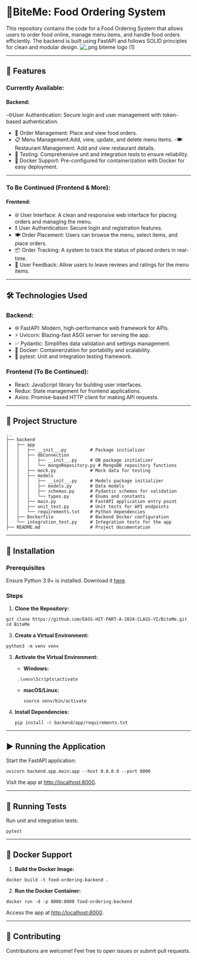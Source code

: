 # 🍔BiteMe: Food Ordering System
This repository contains the code for a Food Ordering System that allows users to order food online, manage menu items, and handle food orders efficiently. The backend is built using FastAPI and follows SOLID principles for clean and modular design.
![_png biteme logo (1)](https://github.com/user-attachments/assets/f7eed7ed-b51a-4a71-8b0e-5cec53db5d64)

---

## 🚀 Features

### Currently Available:
#### Backend:
-🌐User Authentication: Secure login and user management with token-based authentication.
- 🛒 Order Management: Place and view food orders.
- 📋 Menu Management:Add, view, update, and delete menu items.
-🍽️Restaurant Management: Add and view restaurant details.
- 🧬 Testing: Comprehensive unit and integration tests to ensure reliability.
- 🐋 Docker Support: Pre-configured for containerization with Docker for easy deployment.

---

### To Be Continued (Frontend & More):
#### Frontend:
- 🌐 User Interface: A clean and responsive web interface for placing orders and managing the menu.
- 🕱️ User Authentication: Secure login and registration features.
- 🍽️ Order Placement: Users can browse the menu, select items, and place orders.
- 📦 Order Tracking: A system to track the status of placed orders in real-time.
- 💬 User Feedback: Allow users to leave reviews and ratings for the menu items.

---

## 🛠️ Technologies Used

### Backend:
- 🌐 FastAPI: Modern, high-performance web framework for APIs.
- ⚡ Uvicorn: Blazing-fast ASGI server for serving the app.
- ✅ Pydantic: Simplifies data validation and settings management.
- 🐋 Docker: Containerization for portability and scalability.
- 🧬 pytest: Unit and integration testing framework.

### Frontend (To Be Continued):
- React: JavaScript library for building user interfaces.
- Redux: State management for frontend applications.
- Axios: Promise-based HTTP client for making API requests.

---

## 📂 Project Structure

```plaintext
..
├── backend
│   ├── app
│   │   ├── __init__.py         # Package initializer
│   │   ├── dbConnection
│   │   │   ├── __init__.py     # DB package initializer
│   │   │   └── mongoRepository.py # MongoDB repository functions
│   │   ├── mock.py             # Mock data for testing
│   │   ├── models
│   │   │   ├── __init__.py     # Models package initializer
│   │   │   ├── models.py       # Data models
│   │   │   ├── schemas.py      # Pydantic schemas for validation
│   │   │   └── types.py        # Enums and constants
│   │   ├── main.py             # FastAPI application entry point
│   │   ├── unit_test.py        # Unit tests for API endpoints
│   │   └── requirements.txt    # Python dependencies
│   ├── Dockerfile              # Backend Docker configuration
│   └── integration_test.py     # Integration tests for the app
├── README.md                   # Project documentation

```

---

## **👄 Installation**

### Prerequisites
Ensure Python 3.9+ is installed. Download it [here](https://www.python.org/downloads/).

### Steps

1. **Clone the Repository:**
```
git clone https://github.com/EASS-HIT-PART-A-2024-CLASS-VI/BiteMe.git
cd BiteMe
   ```

3. **Create a Virtual Environment:**
```
python3 -m venv venv
 ```

3. **Activate the Virtual Environment:**
   - **Windows:**
    ```
     .\venv\Scripts\activate
     ```
   - **macOS/Linux:**
     ```
     source venv/bin/activate
     ```

4. **Install Dependencies:**
   ```
   pip install -r backend/app/requirements.txt
   ```

---

## ▶️ **Running the Application**

Start the FastAPI application:

```
uvicorn backend.app.main:app --host 0.0.0.0 --port 8000
```

Visit the app at [http://localhost:8000](http://localhost:8000).

---

## **🧬 Running Tests**

Run unit and integration tests:
```
pytest
```

---

## **🐋 Docker Support**

1. **Build the Docker Image:**
 ```
docker build -t food-ordering-backend .
   ```
2. **Run the Docker Container:**
```
docker run -d -p 8000:8000 food-ordering-backend
   ```

Access the app at [http://localhost:8000](http://localhost:8000).

---

## 🙌 Contributing

Contributions are welcome! Feel free to open issues or submit pull requests.

